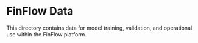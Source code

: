 # FinFlow Data

This directory contains data for model training, validation, and operational use within the FinFlow platform.
